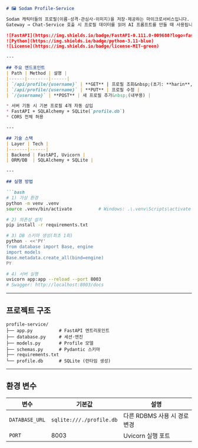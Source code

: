 ````markdown
# 🖼️ Sodam Profile-Service

Sodam 캐릭터들의 프로필(이름·성격·관심사·이미지)을 저장·제공하는 마이크로서비스입니다.  
Gateway → Chat-Service 호출 시 프로필 데이터를 읽어 AI 프롬프트를 만들 때 사용됩니다.

![FastAPI](https://img.shields.io/badge/FastAPI-0.111.0-009688?logo=fastapi&logoColor=white)
![Python](https://img.shields.io/badge/python-3.11-blue)
![License](https://img.shields.io/badge/license-MIT-green)

---

## 주요 엔드포인트
| Path | Method | 설명 |
|------|--------|------|
| `/api/profile/{username}` | **GET** | 프로필 조회&nbsp;(초기: **harin**, **sera**, **yuri**, **mina**) |
| `/api/profile/{username}` | **PUT** | 프로필 수정 |
| `/{username}` | **POST** | 새 프로필 추가&nbsp;(내부용) |

* 서버 기동 시 기본 프로필 4개 자동 삽입  
* FastAPI + SQLAlchemy + SQLite(`profile.db`)  
* CORS 전체 허용

---

## 기술 스택
| Layer | Tech |
|-------|------|
| Backend | FastAPI, Uvicorn |
| ORM/DB  | SQLAlchemy + SQLite |

---

## 실행 방법

```bash
# 1) 가상 환경
python -m venv .venv
source .venv/bin/activate          # Windows: .\.venv\Scripts\activate

# 2) 의존성 설치
pip install -r requirements.txt

# 3) DB 스키마 생성(최초 1회)
python - <<'PY'
from database import Base, engine
import models
Base.metadata.create_all(bind=engine)
PY

# 4) 서버 실행
uvicorn app:app --reload --port 8003
# Swagger: http://localhost:8003/docs
````

---

## 프로젝트 구조

```text
profile-service/
├── app.py          # FastAPI 엔트리포인트
├── database.py     # 세션·엔진
├── models.py       # Profile 모델
├── schemas.py      # Pydantic 스키마
├── requirements.txt
└── profile.db      # SQLite (런타임 생성)
```

---

## 환경 변수

| 변수             | 기본값                      | 설명                  |
| -------------- | ------------------------ | ------------------- |
| `DATABASE_URL` | `sqlite:///./profile.db` | 다른 RDBMS 사용 시 경로 변경 |
| `PORT`         | 8003                     | Uvicorn 실행 포트       |


